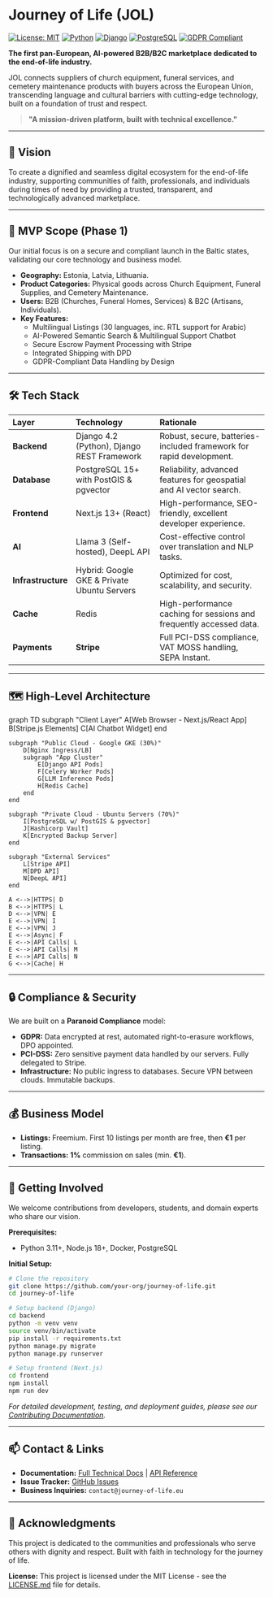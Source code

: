 # Journey of Life (JOL)

[![License: MIT](https://img.shields.io/badge/License-MIT-yellow.svg)](https://opensource.org/licenses/MIT)
[![Python](https://img.shields.io/badge/Python-3.11%2B-blue)](https://www.python.org/)
[![Django](https://img.shields.io/badge/Django-4.2-brightgreen)](https://www.djangoproject.com/)
[![PostgreSQL](https://img.shields.io/badge/PostgreSQL-15+-336791)](https://www.postgresql.org/)
[![GDPR Compliant](https://img.shields.io/badge/GDPR-Compliant-green)](https://gdpr-info.eu/)

**The first pan-European, AI-powered B2B/B2C marketplace dedicated to the end-of-life industry.**

JOL connects suppliers of church equipment, funeral services, and cemetery maintenance products with buyers across the European Union, transcending language and cultural barriers with cutting-edge technology, built on a foundation of trust and respect.

> **"A mission-driven platform, built with technical excellence."**

---

## 🌟 Vision

To create a dignified and seamless digital ecosystem for the end-of-life industry, supporting communities of faith, professionals, and individuals during times of need by providing a trusted, transparent, and technologically advanced marketplace.

---

## 🚀 MVP Scope (Phase 1)

Our initial focus is on a secure and compliant launch in the Baltic states, validating our core technology and business model.

*   **Geography:** Estonia, Latvia, Lithuania.
*   **Product Categories:** Physical goods across Church Equipment, Funeral Supplies, and Cemetery Maintenance.
*   **Users:** B2B (Churches, Funeral Homes, Services) & B2C (Artisans, Individuals).
*   **Key Features:**
    *   Multilingual Listings (30 languages, inc. RTL support for Arabic)
    *   AI-Powered Semantic Search & Multilingual Support Chatbot
    *   Secure Escrow Payment Processing with Stripe
    *   Integrated Shipping with DPD
    *   GDPR-Compliant Data Handling by Design

---

## 🛠️ Tech Stack

| Layer | Technology | Rationale |
| :--- | :--- | :--- |
| **Backend** | Django 4.2 (Python), Django REST Framework | Robust, secure, batteries-included framework for rapid development. |
| **Database** | PostgreSQL 15+ with PostGIS & pgvector | Reliability, advanced features for geospatial and AI vector search. |
| **Frontend** | Next.js 13+ (React) | High-performance, SEO-friendly, excellent developer experience. |
| **AI** | Llama 3 (Self-hosted), DeepL API | Cost-effective control over translation and NLP tasks. |
| **Infrastructure**| Hybrid: Google GKE & Private Ubuntu Servers | Optimized for cost, scalability, and security. |
| **Cache** | Redis | High-performance caching for sessions and frequently accessed data. |
| **Payments** | **Stripe** | Full PCI-DSS compliance, VAT MOSS handling, SEPA Instant. |

---

## 🗺️ High-Level Architecture

graph TD
    subgraph "Client Layer"
        A[Web Browser - Next.js/React App]
        B[Stripe.js Elements]
        C[AI Chatbot Widget]
    end

    subgraph "Public Cloud - Google GKE (30%)"
        D[Nginx Ingress/LB]
        subgraph "App Cluster"
            E[Django API Pods]
            F[Celery Worker Pods]
            G[LLM Inference Pods]
            H[Redis Cache]
        end
    end

    subgraph "Private Cloud - Ubuntu Servers (70%)"
        I[PostgreSQL w/ PostGIS & pgvector]
        J[Hashicorp Vault]
        K[Encrypted Backup Server]
    end

    subgraph "External Services"
        L[Stripe API]
        M[DPD API]
        N[DeepL API]
    end

    A <-->|HTTPS| D
    B <-->|HTTPS| L
    D <-->|VPN| E
    E <-->|VPN| I
    E <-->|VPN| J
    E <-->|Async| F
    E <-->|API Calls| L
    E <-->|API Calls| M
    E <-->|API Calls| N
    G <-->|Cache| H

---

## 🔒 Compliance & Security

We are built on a **Paranoid Compliance** model:
*   **GDPR:** Data encrypted at rest, automated right-to-erasure workflows, DPO appointed.
*   **PCI-DSS:** Zero sensitive payment data handled by our servers. Fully delegated to Stripe.
*   **Infrastructure:** No public ingress to databases. Secure VPN between clouds. Immutable backups.

---

## 💰 Business Model

*   **Listings:** Freemium. First 10 listings per month are free, then **€1** per listing.
*   **Transactions:** **1%** commission on sales (min. **€1**).

---

## 🧩 Getting Involved

We welcome contributions from developers, students, and domain experts who share our vision.

**Prerequisites:**
*   Python 3.11+, Node.js 18+, Docker, PostgreSQL

**Initial Setup:**
```bash
# Clone the repository
git clone https://github.com/your-org/journey-of-life.git
cd journey-of-life

# Setup backend (Django)
cd backend
python -m venv venv
source venv/bin/activate
pip install -r requirements.txt
python manage.py migrate
python manage.py runserver

# Setup frontend (Next.js)
cd frontend
npm install
npm run dev
```
*For detailed development, testing, and deployment guides, please see our [Contributing Documentation](CONTRIBUTING.md).*

---

## 📫 Contact & Links

*   **Documentation:** [Full Technical Docs](docs/) | [API Reference](docs/api.md)
*   **Issue Tracker:** [GitHub Issues](https://github.com/your-org/journey-of-life/issues)
*   **Business Inquiries:** `contact@journey-of-life.eu`

---

## 🙏 Acknowledgments

This project is dedicated to the communities and professionals who serve others with dignity and respect. Built with faith in technology for the journey of life.

**License:** This project is licensed under the MIT License - see the [LICENSE.md](LICENSE.md) file for details.
```
